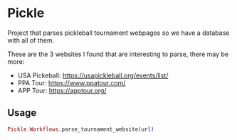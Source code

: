 # Pickle

Project that parses pickleball tournament webpages so we have a database with
all of them.

These are the 3 websites I found that are interesting to parse, there may be more:
- USA Pickeball: https://usapickleball.org/events/list/
- PPA Tour: https://www.ppatour.com/
- APP Tour: https://apptour.org/

## Usage

```elixir
Pickle.Workflows.parse_tournament_website(url)
```
